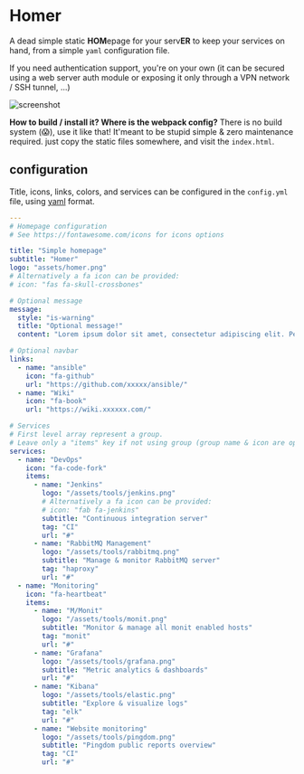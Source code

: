 # Homer
A dead simple static **HOM**epage for your serv**ER** to keep your services on hand, from a simple `yaml` configuration file.

If you need authentication support, you're on your own (it can be secured using a web server auth module or exposing it only through a VPN network / SSH tunnel, ...)

![screenshot](https://github.com/bastienwirtz/homer/blob/master/screenshot.png)

**How to build / install it? Where is the webpack config?**
There is no build system (😱), use it like that! It'meant to be stupid simple & zero maintenance required. just copy the static files somewhere, and visit the `index.html`.


## configuration

Title, icons, links, colors, and services can be configured in the `config.yml` file, using [yaml](http://yaml.org/) format.


```yaml
---
# Homepage configuration
# See https://fontawesome.com/icons for icons options

title: "Simple homepage"
subtitle: "Homer"
logo: "assets/homer.png"
# Alternatively a fa icon can be provided:
# icon: "fas fa-skull-crossbones"

# Optional message
message:
  style: "is-warning"
  title: "Optional message!"
  content: "Lorem ipsum dolor sit amet, consectetur adipiscing elit. Pellentesque risus mi, tempus quis placerat ut, porta nec nulla. Vestibulum rhoncus ac ex sit amet fringilla. Nullam gravida purus diam, et dictum felis venenatis efficitur. Aenean ac eleifend lacus, in mollis lectus. Donec sodales, arcu et sollicitudin porttitor, tortor urna tempor ligula."

# Optional navbar
links:
  - name: "ansible"
    icon: "fa-github"
    url: "https://github.com/xxxxx/ansible/"
  - name: "Wiki"
    icon: "fa-book"
    url: "https://wiki.xxxxxx.com/"

# Services
# First level array represent a group.
# Leave only a "items" key if not using group (group name & icon are optional, section separation will not be displayed).
services:
  - name: "DevOps"
    icon: "fa-code-fork"
    items:
      - name: "Jenkins"
        logo: "/assets/tools/jenkins.png"
        # Alternatively a fa icon can be provided:
        # icon: "fab fa-jenkins"
        subtitle: "Continuous integration server"
        tag: "CI"
        url: "#"
      - name: "RabbitMQ Management"
        logo: "/assets/tools/rabbitmq.png"
        subtitle: "Manage & monitor RabbitMQ server"
        tag: "haproxy"
        url: "#"
  - name: "Monitoring"
    icon: "fa-heartbeat"
    items:
      - name: "M/Monit"
        logo: "/assets/tools/monit.png"
        subtitle: "Monitor & manage all monit enabled hosts"
        tag: "monit"
        url: "#"
      - name: "Grafana"
        logo: "/assets/tools/grafana.png"
        subtitle: "Metric analytics & dashboards"
        url: "#"
      - name: "Kibana"
        logo: "/assets/tools/elastic.png"
        subtitle: "Explore & visualize logs"
        tag: "elk"
        url: "#"
      - name: "Website monitoring"
        logo: "/assets/tools/pingdom.png"
        subtitle: "Pingdom public reports overview"
        tag: "CI"
        url: "#"

```
